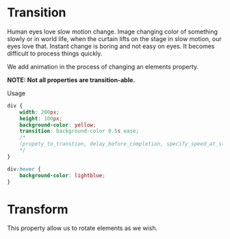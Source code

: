 # Transition
Human eyes love slow motion change. Image changing color of something slowly or in world life, when the curtain lifts on the stage in slow motion, our eyes love that. Instant change is boring and not easy on eyes. It becomes difficult to process things quickly.

We add animation in the process of changing an elements property.

**NOTE: Not all properties are transition-able.**

Usage

```css
div {
    width: 200px;
    height: 100px;
    background-color: yellow;
    transition: background-color 0.5s ease; 
    /*
    (propety_to_transtion, delay_before_completion, specify_speed_at_starting_and_ending_of_transition)
    */
}

div:hover {
    background-color: lightblue;
}
```


# Transform
This property allow us to rotate elements as we wish.
